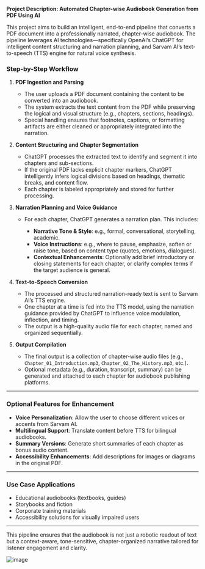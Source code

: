 

**Project Description: Automated Chapter-wise Audiobook Generation from PDF Using AI**

This project aims to build an intelligent, end-to-end pipeline that converts a PDF document into a professionally narrated, chapter-wise audiobook. The pipeline leverages AI technologies—specifically OpenAI’s ChatGPT for intelligent content structuring and narration planning, and Sarvam AI’s text-to-speech (TTS) engine for natural voice synthesis.

### **Step-by-Step Workflow**

1. **PDF Ingestion and Parsing**

   * The user uploads a PDF document containing the content to be converted into an audiobook.
   * The system extracts the text content from the PDF while preserving the logical and visual structure (e.g., chapters, sections, headings).
   * Special handling ensures that footnotes, captions, or formatting artifacts are either cleaned or appropriately integrated into the narration.

2. **Content Structuring and Chapter Segmentation**

   * ChatGPT processes the extracted text to identify and segment it into chapters and sub-sections.
   * If the original PDF lacks explicit chapter markers, ChatGPT intelligently infers logical divisions based on headings, thematic breaks, and content flow.
   * Each chapter is labeled appropriately and stored for further processing.

3. **Narration Planning and Voice Guidance**

   * For each chapter, ChatGPT generates a narration plan. This includes:

     * **Narrative Tone & Style**: e.g., formal, conversational, storytelling, academic.
     * **Voice Instructions**: e.g., where to pause, emphasize, soften or raise tone, based on content type (quotes, emotions, dialogues).
     * **Contextual Enhancements**: Optionally add brief introductory or closing statements for each chapter, or clarify complex terms if the target audience is general.

4. **Text-to-Speech Conversion**

   * The processed and structured narration-ready text is sent to Sarvam AI’s TTS engine.
   * One chapter at a time is fed into the TTS model, using the narration guidance provided by ChatGPT to influence voice modulation, inflection, and timing.
   * The output is a high-quality audio file for each chapter, named and organized sequentially.

5. **Output Compilation**

   * The final output is a collection of chapter-wise audio files (e.g., `Chapter_01_Introduction.mp3`, `Chapter_02_The_History.mp3`, etc.).
   * Optional metadata (e.g., duration, transcript, summary) can be generated and attached to each chapter for audiobook publishing platforms.

---

### **Optional Features for Enhancement**

* **Voice Personalization**: Allow the user to choose different voices or accents from Sarvam AI.
* **Multilingual Support**: Translate content before TTS for bilingual audiobooks.
* **Summary Versions**: Generate short summaries of each chapter as bonus audio content.
* **Accessibility Enhancements**: Add descriptions for images or diagrams in the original PDF.

---

### **Use Case Applications**

* Educational audiobooks (textbooks, guides)
* Storybooks and fiction
* Corporate training materials
* Accessibility solutions for visually impaired users

---

This pipeline ensures that the audiobook is not just a robotic readout of text but a context-aware, tone-sensitive, chapter-organized narrative tailored for listener engagement and clarity.

![image](https://github.com/user-attachments/assets/ae26ec2a-5086-4559-a9f3-4bffe50df645)


